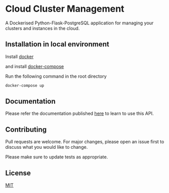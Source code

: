 # Cloud Cluster Management

A Dockerised Python-Flask-PostgreSQL application for managing your clusters and instances in the cloud.

## Installation in local environment

Install [docker](https://docs.docker.com/install)

and install [docker-compose](https://docs.docker.com/compose/install/)

Run the following command in the root directory

```bash
docker-compose up
```
## Documentation
Please refer the documentation published [here](https://documenter.getpostman.com/view/9395373/SW17RafH?version=latest#9e0e3bc6-9b1e-4a2a-aa5a-58bf7119450d) to learn to use this API.

## Contributing
Pull requests are welcome. For major changes, please open an issue first to discuss what you would like to change.

Please make sure to update tests as appropriate.

## License
[MIT](https://choosealicense.com/licenses/mit/)
